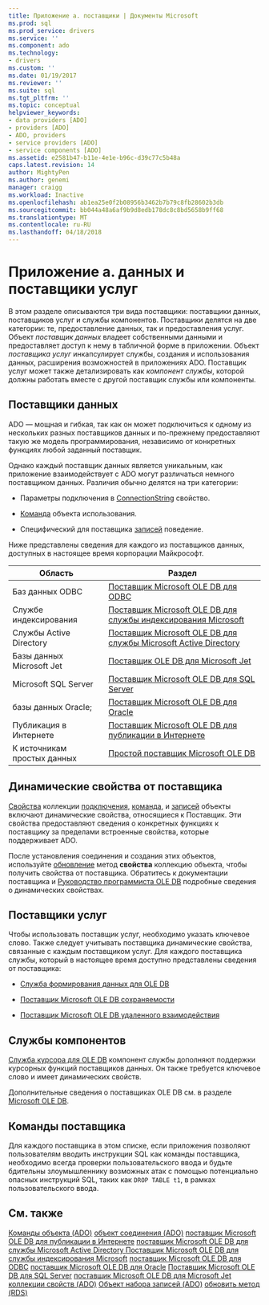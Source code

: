 ```yaml
---
title: Приложение а. поставщики | Документы Microsoft
ms.prod: sql
ms.prod_service: drivers
ms.service: ''
ms.component: ado
ms.technology:
- drivers
ms.custom: ''
ms.date: 01/19/2017
ms.reviewer: ''
ms.suite: sql
ms.tgt_pltfrm: ''
ms.topic: conceptual
helpviewer_keywords:
- data providers [ADO]
- providers [ADO]
- ADO, providers
- service providers [ADO]
- service components [ADO]
ms.assetid: e2581b47-b11e-4e1e-b96c-d39c77c5b48a
caps.latest.revision: 14
author: MightyPen
ms.author: genemi
manager: craigg
ms.workload: Inactive
ms.openlocfilehash: ab1ea25e0f2b08956b3462b7b79c8fb28602b3db
ms.sourcegitcommit: bb044a48a6af9b9d8edb178dc8c8bd5658b9ff68
ms.translationtype: MT
ms.contentlocale: ru-RU
ms.lasthandoff: 04/18/2018
---
```

# <a name="appendix-a-data-and-service-providers"></a>Приложение a. данных и поставщики услуг
В этом разделе описываются три вида поставщики: поставщики данных, поставщиков услуг и службы компонентов. Поставщики делятся на две категории: те, предоставление данных, так и предоставления услуг. Объект *поставщик данных* владеет собственными данными и предоставляет доступ к нему в табличной форме в приложении. Объект *поставщика услуг* инкапсулирует службы, создания и использования данных, расширения возможностей в приложениях ADO. Поставщик услуг может также детализировать как *компонент службы*, которой должны работать вместе с другой поставщик службы или компоненты.

## <a name="data-providers"></a>Поставщики данных
 ADO — мощная и гибкая, так как он может подключиться к одному из нескольких разных поставщиков данных и по-прежнему предоставляют такую же модель программирования, независимо от конкретных функциях любой заданный поставщик.

 Однако каждый поставщик данных является уникальным, как приложение взаимодействует с ADO могут различаться немного поставщиком данных. Различия обычно делятся на три категории:

-   Параметры подключения в [ConnectionString](../../../ado/reference/ado-api/connectionstring-property-ado.md) свойство.

-   [Команда](../../../ado/reference/ado-api/command-object-ado.md) объекта использования.

-   Специфический для поставщика [записей](../../../ado/reference/ado-api/recordset-object-ado.md) поведение.

 Ниже представлены сведения для каждого из поставщиков данных, доступных в настоящее время корпорации Майкрософт.

|Область|Раздел|
|----------|-----------|
|Баз данных ODBC|[Поставщик Microsoft OLE DB для ODBC](../../../ado/guide/appendixes/microsoft-ole-db-provider-for-odbc.md)|
|Службе индексирования|[Поставщик Microsoft OLE DB для службы индексирования Microsoft](../../../ado/guide/appendixes/microsoft-ole-db-provider-for-microsoft-indexing-service.md)|
|Службы Active Directory|[Поставщик Microsoft OLE DB для службы Microsoft Active Directory](../../../ado/guide/appendixes/microsoft-ole-db-provider-for-microsoft-active-directory-service.md)|
|Базы данных Microsoft Jet|[Поставщик OLE DB для Microsoft Jet](../../../ado/guide/appendixes/microsoft-ole-db-provider-for-microsoft-jet.md)|
|Microsoft SQL Server|[Поставщик Microsoft OLE DB для SQL Server](../../../ado/guide/appendixes/microsoft-ole-db-provider-for-sql-server.md)|
|базы данных Oracle;|[Поставщик Microsoft OLE DB для Oracle](../../../ado/guide/appendixes/microsoft-ole-db-provider-for-oracle.md)|
|Публикация в Интернете|[Поставщик Microsoft OLE DB для публикации в Интернете](../../../ado/guide/appendixes/microsoft-ole-db-provider-for-internet-publishing.md)|
|К источникам простых данных|[Простой поставщик Microsoft OLE DB](../../../ado/guide/appendixes/microsoft-ole-db-simple-provider.md)|

## <a name="provider-specific-dynamic-properties"></a>Динамические свойства от поставщика
 [Свойства](../../../ado/reference/ado-api/properties-collection-ado.md) коллекции [подключения](../../../ado/reference/ado-api/connection-object-ado.md), [команда](../../../ado/reference/ado-api/command-object-ado.md), и [записей](../../../ado/reference/ado-api/recordset-object-ado.md) объекты включают динамические свойства, относящиеся к Поставщик. Эти свойства предоставляют сведения о конкретных функциях к поставщику за пределами встроенные свойства, которые поддерживает ADO.

 После установления соединения и создания этих объектов, используйте [обновление](../../../ado/reference/ado-api/refresh-method-ado.md) метод **свойства** коллекцию объекта, чтобы получить свойства от поставщика. Обратитесь к документации поставщика и [Руководство программиста OLE DB](http://msdn.microsoft.com/en-us/3c5e2dd5-35e5-4a93-ac3a-3818bb43bbf8) подробные сведения о динамических свойствах.

## <a name="service-providers"></a>Поставщики услуг
 Чтобы использовать поставщик услуг, необходимо указать ключевое слово. Также следует учитывать поставщика динамические свойства, связанные с каждым поставщиком услуг. Для каждого поставщика службы, который в настоящее время доступно представлены сведения от поставщика:

-   [Служба формирования данных для OLE DB](../../../ado/guide/appendixes/microsoft-data-shaping-service-for-ole-db-ado-service-provider.md)

-   [Поставщик Microsoft OLE DB сохраняемости](../../../ado/guide/appendixes/microsoft-ole-db-persistence-provider-ado-service-provider.md)

-   [Поставщик Microsoft OLE DB удаленного взаимодействия](../../../ado/guide/appendixes/microsoft-ole-db-remoting-provider-ado-service-provider.md)

## <a name="service-components"></a>Службы компонентов
 [Служба курсора для OLE DB](../../../ado/guide/appendixes/microsoft-cursor-service-for-ole-db-ado-service-component.md) компонент службы дополняют поддержки курсорных функций поставщиков данных. Он также требуется ключевое слово и имеет динамических свойств.

 Дополнительные сведения о поставщиках OLE DB см. в разделе [Microsoft OLE DB](https://msdn.microsoft.com/library/windows/desktop/ms722784.aspx).

## <a name="provider-commands"></a>Команды поставщика
 Для каждого поставщика в этом списке, если приложения позволяют пользователям вводить инструкции SQL как команды поставщика, необходимо всегда проверки пользовательского ввода и будьте бдительны злоумышленнику возможных атак с помощью потенциально опасных инструкций SQL, таких как `DROP TABLE t1`, в рамках пользовательского ввода.

## <a name="see-also"></a>См. также
 [Команды объекта (ADO)](../../../ado/reference/ado-api/command-object-ado.md) [объект соединения (ADO)](../../../ado/reference/ado-api/connection-object-ado.md) [поставщик Microsoft OLE DB для публикации в Интернете](../../../ado/guide/appendixes/microsoft-ole-db-provider-for-internet-publishing.md) [поставщик Microsoft OLE DB для службы Microsoft Active Directory ](../../../ado/guide/appendixes/microsoft-ole-db-provider-for-microsoft-active-directory-service.md) [Поставщик Microsoft OLE DB для службы индексирования Microsoft](../../../ado/guide/appendixes/microsoft-ole-db-provider-for-microsoft-indexing-service.md) [поставщик Microsoft OLE DB для ODBC](../../../ado/guide/appendixes/microsoft-ole-db-provider-for-odbc.md) [поставщик Microsoft OLE DB для Oracle](../../../ado/guide/appendixes/microsoft-ole-db-provider-for-oracle.md) [Поставщик Microsoft OLE DB для SQL Server](../../../ado/guide/appendixes/microsoft-ole-db-provider-for-sql-server.md) [поставщик Microsoft OLE DB для Microsoft Jet](../../../ado/guide/appendixes/microsoft-ole-db-provider-for-microsoft-jet.md) [коллекции свойств (ADO)](../../../ado/reference/ado-api/properties-collection-ado.md) [ Объект набора записей (ADO)](../../../ado/reference/ado-api/recordset-object-ado.md) [обновить метод (RDS)](../../../ado/reference/rds-api/refresh-method-rds.md)
